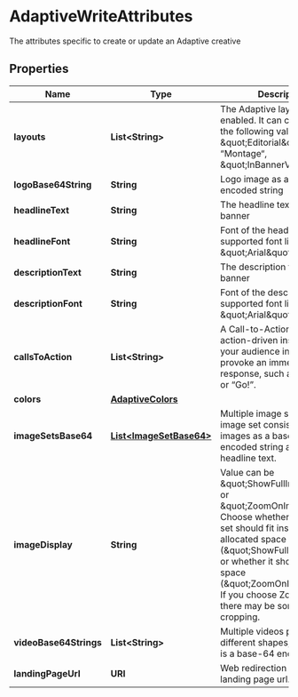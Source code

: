 

# AdaptiveWriteAttributes

The attributes specific to create or update an Adaptive creative

## Properties

| Name | Type | Description | Notes |
|------------ | ------------- | ------------- | -------------|
|**layouts** | **List&lt;String&gt;** | The Adaptive layouts that are enabled.  It can contain any of the following values: \&quot;Editorial\&quot;, “Montage“, \&quot;InBannerVideo\&quot;. |  |
|**logoBase64String** | **String** | Logo image as a base-64 encoded string |  |
|**headlineText** | **String** | The headline text of the banner |  |
|**headlineFont** | **String** | Font of the headline  Valid supported font like \&quot;Arial\&quot; |  |
|**descriptionText** | **String** | The description text of the banner |  |
|**descriptionFont** | **String** | Font of the description  Valid supported font like \&quot;Arial\&quot; |  |
|**callsToAction** | **List&lt;String&gt;** | A Call-to-Action (CTA) is an action-driven instruction to your audience intended to provoke an immediate  response, such as “Buy now” or “Go!”. |  |
|**colors** | [**AdaptiveColors**](AdaptiveColors.md) |  |  |
|**imageSetsBase64** | [**List&lt;ImageSetBase64&gt;**](ImageSetBase64.md) | Multiple image sets, each image set consists of multiple images as a base-64 encoded string and a headline text. |  [optional] |
|**imageDisplay** | **String** | Value can be \&quot;ShowFullImage\&quot; or \&quot;ZoomOnImage\&quot;. Choose whether your image set should fit inside the allocated  space (\&quot;ShowFullImage\&quot;) or whether it should fill that space (\&quot;ZoomOnImage\&quot;). If you choose ZoomOnImage, there may be some  image cropping. |  [optional] |
|**videoBase64Strings** | **List&lt;String&gt;** | Multiple videos potentially in different shapes, each video is a base-64 encoded string. |  [optional] |
|**landingPageUrl** | **URI** | Web redirection of the landing page url. |  |



